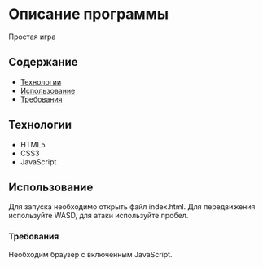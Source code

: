 # Описание программы
Простая игра

## Содержание
- [Технологии](#технологии)
- [Использование](#использование)
- [Требования](#требования)

## Технологии
- HTML5
- CSS3
- JavaScript

## Использование
Для запуска необходимо открыть файл index.html.
Для передвижения используйте WASD, для атаки используйте пробел.

### Требования
Необходим браузер с включенным JavaScript.
